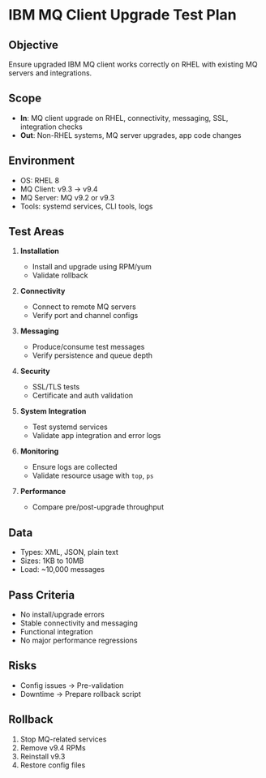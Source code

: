 
# IBM MQ Client Upgrade Test Plan

## Objective
Ensure upgraded IBM MQ client works correctly on RHEL with existing MQ servers and integrations.

## Scope
- **In**: MQ client upgrade on RHEL, connectivity, messaging, SSL, integration checks
- **Out**: Non-RHEL systems, MQ server upgrades, app code changes

## Environment
- OS: RHEL 8
- MQ Client: v9.3 → v9.4
- MQ Server: MQ v9.2 or v9.3
- Tools: systemd services, CLI tools, logs

## Test Areas

1. **Installation**
   - Install and upgrade using RPM/yum
   - Validate rollback

2. **Connectivity**
   - Connect to remote MQ servers
   - Verify port and channel configs

3. **Messaging**
   - Produce/consume test messages
   - Verify persistence and queue depth

4. **Security**
   - SSL/TLS tests
   - Certificate and auth validation

5. **System Integration**
   - Test systemd services
   - Validate app integration and error logs

6. **Monitoring**
   - Ensure logs are collected
   - Validate resource usage with `top`, `ps`

7. **Performance**
   - Compare pre/post-upgrade throughput

## Data
- Types: XML, JSON, plain text
- Sizes: 1KB to 10MB
- Load: ~10,000 messages

## Pass Criteria
- No install/upgrade errors
- Stable connectivity and messaging
- Functional integration
- No major performance regressions

## Risks
- Config issues → Pre-validation
- Downtime → Prepare rollback script

## Rollback
1. Stop MQ-related services
2. Remove v9.4 RPMs
3. Reinstall v9.3
4. Restore config files